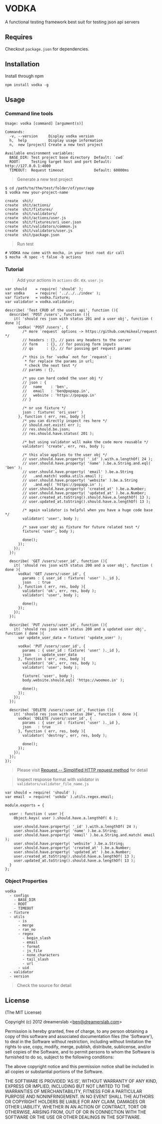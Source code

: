 # VODKA

A functional testing framework best suit for testing json api servers



## Requires

Checkout `package.json` for dependencies.



## Installation

Install through npm

    npm install vodka -g



## Usage

### Command line tools

    Usage: vodka [command] [argument(s)]

    Commands:
      -v, --version     Display vodka version
      h,  help          Display usage information
      n,  new [project] Create a new test project

    Available environment variables:
      BASE_DIR: Test project base directory  Default: `cwd`
      ROOT:     Testing target host and port Default: http://127.0.0.1:4000
      TIMEOUT:  Request timeout              Default: 60000ms

> Generate a new test project

    $ cd /path/to/the/test/folder/of/your/app
    $ vodka new your-project-name

    create  shit/
    create  shit/actions/
    create  shit/fixtures/
    create  shit/validators/
    create  shit/actions/user.js
    create  shit/fixtures/ori_user.json
    create  shit/validators/common.js
    create  shit/validators/user.js
    create  shit/package.json

> Run test

    # VODKA now come with mocha, in your test root dir call
    $ mocha -R spec -t false -b actions



### Tutorial

> Add your actions in `actions` dir. ex. `user.js`

    var should    = require( 'should' );
    var vodka     = require( '../../../index' );
    var fixture   = vodka.fixture;
    var validator = vodka.validator;

    describe( 'Test CRUD of the users api', function (){
      describe( 'POST /users', function (){
        it( 'should res json with status 201 and a user obj', function ( done ){
          vodka( 'POST /users', {
            /* more `request` options -> https://github.com/mikeal/request */
            // headers : {}, // pass any headers to the server
            // form    : {}, // for passing form inputs
            // qs      : {}, // for passing get request params

            /* this is for `vodka` not for `request`;
             * for replace the params in url;
             * check the next test */
            // params : {},

            /* you can hard coded the user obj */
            // json : {
            //   name    : 'ben',
            //   email   : 'ben@popapp.in',
            //   website : 'https://popapp.in'
            // }

            /* or use fixture */
            json : fixture( 'ori_user' )
          }, function ( err, res, body ){
            /* you can directly inspect res here */
            // should.not.exist( err );
            // res.should.be.json;
            // res.should.have.status( 201 );

            /* but using validator will make the code more reusable */
            validator( 'create', err, res, body );

            /* this also applies to the user obj */
            // user.should.have.property( '_id' ).with.a.lengthOf( 24 );
            // user.should.have.property( 'name' ).be.a.String.and.eql( 'ben' );
            // user.should.have.property( 'email' ).be.a.String
            //   .and.match( vodka.utils.email );
            // user.should.have.property( 'website' ).be.a.String
            //   .and.eql( 'https://popapp.in' );
            // user.should.have.property( 'created_at' ).be.a.Number;
            // user.should.have.property( 'updated_at' ).be.a.Number;
            // user.created_at.toString().should.have.a.lengthOf( 13 );
            // user.updated_at.toString().should.have.a.lengthOf( 13 );

            /* again validator is helpful when you have a huge code base */
            validator( 'user', body );

            /* save user obj as fixture for future related test */
            fixture( 'user', body );

            done();
          });
        });
      });

      describe( 'GET /users/:user_id', function (){
        it( 'should res json with status 200 and a user obj', function ( done ){
          vodka( 'GET /users/:user_id', {
            params : { user_id : fixture( 'user' )._id },
            json   : true
          }, function ( err, res, body ){
            validator( 'ok', err, res, body );
            validator( 'user', body );

            done();
          });
        });
      });

      describe( 'PUT /users/:user_id', function (){
        it( 'should res json with status 200 and a updated user obj', function ( done ){
          var update_user_data = fixture( 'update_user' );

          vodka( 'PUT /users/:user_id', {
            params : { user_id : fixture( 'user' )._id },
            json   : update_user_data
          }, function ( err, res, body ){
            validator( 'ok', err, res, body );
            validator( 'user', body );

            fixture( 'user', body );
            body.website.should.eql( 'https://woomoo.in' );

            done();
          });
        });
      });

      describe( 'DELETE /users/:user_id', function (){
        it( 'should res json with status 204', function ( done ){
          vodka( 'DELETE /users/:user_id', {
            params : { user_id : fixture( 'user' )._id },
            json   : true
          }, function ( err, res, body ){
            validator( 'destroy', err, res, body );

            done();
          });
        });
      });
    });

> Please visit [Request -- Simplified HTTP request method](https://github.com/mikeal/request) for detail

> Inspect response format with validator in `validators/validator_file_name.js`

    var should = require( 'should' );
    var email  = require( 'vokda' ).utils.regex.email;

    module.exports = {

      user : function ( user ){
        Object.keys( user ).should.have.a.lengthOf( 6 );

        user.should.have.property( '_id' ).with.a.lengthOf( 24 );
        user.should.have.property( 'name' ).be.a.String;
        user.should.have.property( 'email' ).be.a.String.and.match( email );
        user.should.have.property( 'website' ).be.a.String;
        user.should.have.property( 'created_at' ).be.a.Number;
        user.should.have.property( 'updated_at' ).be.a.Number;
        user.created_at.toString().should.have.a.lengthOf( 13 );
        user.updated_at.toString().should.have.a.lengthOf( 13 );
      }
    };



### Object Properties

    vodka
      - configs
        - BASE_DIR
        - ROOT
        - TIMEOUT
      - fixture
      - utils
          - is
          - merge
          - ran_no
          - regex
            - begin_slash
            - email
            - format
            - js_file
            - none_characters
            - tail_slash
            - url
          - uid
      - validator
      - version

> Check the source for detail



## License

(The MIT License)

Copyright (c) 2012 dreamerslab &lt;ben@dreamerslab.com&gt;

Permission is hereby granted, free of charge, to any person obtaining
a copy of this software and associated documentation files (the
'Software'), to deal in the Software without restriction, including
without limitation the rights to use, copy, modify, merge, publish,
distribute, sublicense, and/or sell copies of the Software, and to
permit persons to whom the Software is furnished to do so, subject to
the following conditions:

The above copyright notice and this permission notice shall be
included in all copies or substantial portions of the Software.

THE SOFTWARE IS PROVIDED 'AS IS', WITHOUT WARRANTY OF ANY KIND,
EXPRESS OR IMPLIED, INCLUDING BUT NOT LIMITED TO THE WARRANTIES OF
MERCHANTABILITY, FITNESS FOR A PARTICULAR PURPOSE AND NONINFRINGEMENT.
IN NO EVENT SHALL THE AUTHORS OR COPYRIGHT HOLDERS BE LIABLE FOR ANY
CLAIM, DAMAGES OR OTHER LIABILITY, WHETHER IN AN ACTION OF CONTRACT,
TORT OR OTHERWISE, ARISING FROM, OUT OF OR IN CONNECTION WITH THE
SOFTWARE OR THE USE OR OTHER DEALINGS IN THE SOFTWARE.
